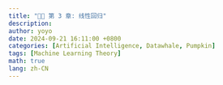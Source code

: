 ```yaml
---
title: "🍉🎃 第 3 章: 线性回归"
description: 
author: yoyo
date: 2024-09-21 16:11:00 +0800
categories: [Artificial Intelligence, Datawhale, Pumpkin]
tags: [Machine Learning Theory]
math: true
lang: zh-CN
---
```




